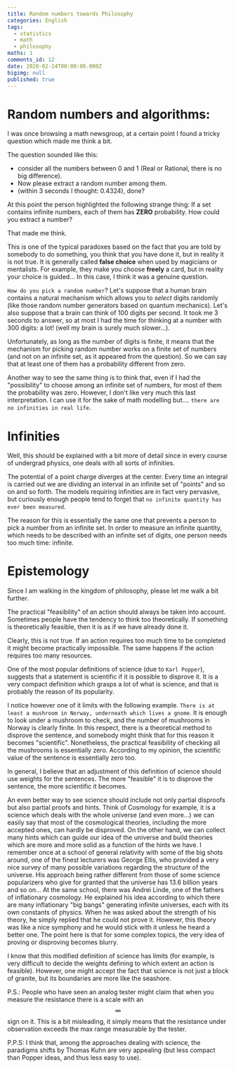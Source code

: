 ```yaml
---
title: Random numbers towards Philosophy
categories: English
tags:
  - statistics
  - math
  - philosophy
maths: 1
comments_id: 12
date: 2020-02-24T00:00:00.000Z
bigimg: null
published: true
---
```


Random numbers and algorithms:
===============
I was once browsing a math newsgroup, at a certain point I found a tricky question which made me think a bit.

The question sounded like this:
- consider all the numbers between 0 and 1 (Real or Rational, there is no big difference).
- Now please extract a random number among them.
- (within 3 seconds I thought: 0.4324), done?

At this point the person highlighted the following strange thing:
If a set contains infinite numbers, each of them has **ZERO** probability. How could you extract a number?

That made me think.

This is one of the typical paradoxes based on the fact that you are told by somebody to do something, you think that you have done it, but in reality it is not true. It is generally called **false choice** when used by magicians or mentalists. For example, they make you choose **freely** a card, but in reality your choice is guided... In this case, I think it was a genuine question.

`How do you pick a random number`?
Let's suppose that a human brain contains a natural mechanism which allows
 you to  *select* digits randomly (like those random number generators based
 on quantum mechanics). 
Let's also suppose that a brain can think of 100 digits per second.
It took me 3 seconds to answer, so at most I had the time for thinking at a number with 300 digits: a lot! (well my brain is surely much slower...).

Unfortunately, as long as the number of digits is finite, it means that the mechanism for picking random number works on a finite set of numbers (and not on an infinite set, as it appeared from the question).
So we can say that at least one of them has a probability different from zero.

Another way to see the same thing is to think that, even if I had the "possibility" to choose among an infinite set of numbers, for most of them the probability was zero. However, I don't like very much this last interpretation. I can use it for the sake of math modelling but.... `there are no infinities in real life`.

Infinities
==========

Well, this should be explained with a bit more of detail since in every course of undergrad physics, one deals with all sorts of infinities.

The potential of a point charge diverges at the center. Every time an integral is carried out we are dividing an interval in an infinite set of "points" and so on and so forth.
The models requiring infinities are in fact very pervasive, but curiously enough people tend to forget that `no infinite quantity has ever been measured`.

The reason for this is essentially the same one that prevents a person to pick a number from an infinite set. In order to measure an infinite quantity, which needs to be described with an infinite set of digits, one person needs too much time: infinite.

Epistemology
============

Since I am walking in the kingdom of philosophy, please let me walk a bit further.

The practical "feasibility" of an action should always be taken into account. Sometimes people have the tendency to think too theoretically. If something is theoretically feasible, then it is as if we have already done it.

Clearly, this is not true. If an action requires too much time to be completed it might become practically impossible. The same happens if the action requires too many resources. 

One of the most popular definitions of science (due to `Karl Popper`), suggests
that a statement is scientific if it is possible to disprove it.
It is a very compact definition which grasps a lot of what is science, and that
is probably the reason of its popularity.

I notice however one of it limits with the following example.
`There is at least a mushroom in Norway, underneath which lives a gnome`.
It is enough to look under a mushroom to check, and the number of mushrooms in Norway is clearly finite. In this respect, there is a theoretical method to disprove the sentence, and somebody might think that for this reason it becomes "scientific".
Nonetheless, the practical feasibility of checking all the mushrooms is essentially zero. According to my opinion, the scientific value of the sentence is essentially zero too.

In general, I believe that an adjustment of this definition of science should use weights for the sentences. The more "feasible" it is to disprove the sentence, the more scientific it becomes.

An even better way to see science should include not only partial disproofs but also partial proofs and hints. Think of Cosmology for example, it is a science which deals with the whole universe (and even more...) we can easily say that most of the cosmological theories, including the more accepted ones, can hardly be disproved. On the other hand, we can collect many hints which can guide our idea of the universe and build theories which are more and more solid as a function of the hints we have. I remember once at a school of general relativity with some of the big shots around, one of the finest lecturers was George Ellis, who provided a very nice survey of many possible variations regarding the structure of the universe. His approach being rather different from those of some science popularizers who give for granted that 
the universe has 13.6 billion years and so on...
At the same school, there was  Andrei Linde, one of the fathers of inflationary cosmology.
He explained his idea according to which there are many inflationary "big bangs" generating infinite universes, each with its own constants of physics. When he was asked about the strength of his theory, he simply replied that he could not prove it. However, this theory was like a nice symphony and he would stick with it unless he heard a better one. The point here is that for some complex topics, the very idea of proving or disproving becomes blurry.


I know that this modified definition of science has limits (for example, is very difficult to decide the weights defining to which extent an action is feasible). However, one might accept the fact that science is
not just a block of granite, but its boundaries are more like the seashore.  



P.S.:
People who have seen an analog tester might claim that when you measure the
resistance there is a scale with an $$\infty$$ sign on it.
This is a bit misleading, it simply means that the resistance under observation
exceeds the max range measurable by the tester.

P.P.S:
I think that, among the approaches dealing with science, the paradigms shifts by
 Thomas Kuhn are very appealing (but less compact than Popper ideas,
and thus less easy to use).
